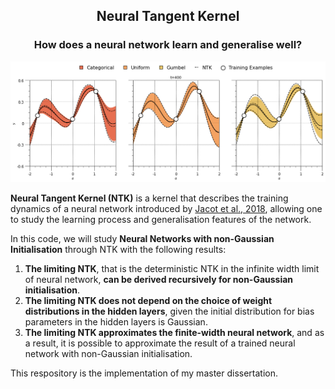 ## <p style="text-align: center;">Neural Tangent Kernel</p> 
### <p style="text-align: center;">How does a neural network learn and generalise well?</p> 

<p align="center">
    <img src=".\NTK.png"> 
</p>

**Neural Tangent Kernel (NTK)** is a kernel that describes the training dynamics of a neural network introduced by [Jacot et al., 2018](https://proceedings.neurips.cc/paper_files/paper/2018/file/5a4be1fa34e62bb8a6ec6b91d2462f5a-Paper.pdf), allowing one to study the learning process and generalisation features of the network.

In this code, we will study **Neural Networks with non-Gaussian Initialisation** through NTK with the following results:

1. **The limiting NTK**, that is the deterministic NTK in the infinite width limit of neural network, **can be derived recursively for non-Gaussian initialisation**.
2. **The limiting NTK does not depend on the choice of weight distributions in the hidden layers**, given the initial distribution for bias parameters in the hidden layers is Gaussian.
3. **The limiting NTK approximates the finite-width neural network**, and as a result, it is possible to approximate the result of a trained neural network with non-Gaussian initialisation.

This respository is the implementation of my master dissertation.
